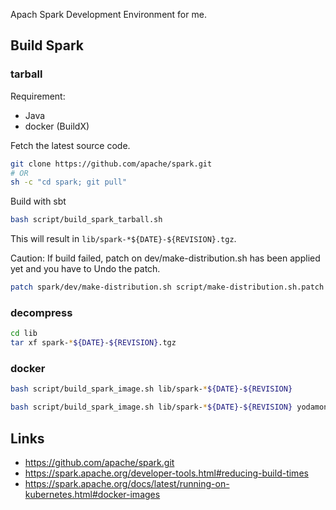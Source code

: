 Apach Spark Development Environment for me.

## Build Spark
### tarball
Requirement: 
- Java
- docker (BuildX)

Fetch the latest source code.

```sh
git clone https://github.com/apache/spark.git
# OR
sh -c "cd spark; git pull"
```

Build with sbt 

```sh
bash script/build_spark_tarball.sh 
```

This will result in `lib/spark-*${DATE}-${REVISION}.tgz`.

Caution: If build failed, patch on dev/make-distribution.sh has been applied yet and you have to Undo the patch.

```sh
patch spark/dev/make-distribution.sh script/make-distribution.sh.patch -R
```
### decompress

```sh
cd lib
tar xf spark-*${DATE}-${REVISION}.tgz
```
### docker

```sh
bash script/build_spark_image.sh lib/spark-*${DATE}-${REVISION}

bash script/build_spark_image.sh lib/spark-*${DATE}-${REVISION} yodamon x  # multiarch (repository name and docker-login required)
```

## Links
- https://github.com/apache/spark.git
- https://spark.apache.org/developer-tools.html#reducing-build-times
- https://spark.apache.org/docs/latest/running-on-kubernetes.html#docker-images